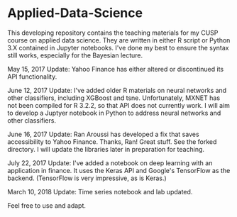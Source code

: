 # Applied-Data-Science
This developing repository contains the teaching materials for my CUSP course on applied data science. They are written in either R script 
or Python 3.X contained in Jupyter notebooks. I've done my best to ensure the syntax still works, especially for the Bayesian lecture.  

May 15, 2017 Update: Yahoo Finance has either altered or discontinued its API functionality.  

June 12, 2017 Update: I've added older R materials on neural networks and other classifiers, including XGBoost and tsne.  Unfortunately, 
MXNET has not been compiled for R 3.2.2, so that API does not currently work.  I will aim to develop a Juptyer notebook in Python to 
address neural networks and other classifiers.

June 16, 2017 Update: Ran Aroussi has developed a fix that saves accessibility to Yahoo Finance.  Thanks, Ran!  Great stuff.
See the forked directory.  I will update the libraries later in preparation for teaching.

July 22, 2017 Update: I've added a notebook on deep learning with an application in finance.  It uses the Keras API and Google's TensorFlow as the backend.  (TensorFlow is very impressive, as is Keras.)

March 10, 2018 Update: Time series notebook and lab updated.  

Feel free to use and adapt.

